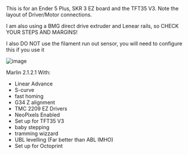 
This is for an Ender 5 Plus, SKR 3 EZ board and the TFT35 V3. Note the layout of Driver/Motor connections.

I am also using a BMG direct drive extruder and Lenear rails, so CHECK YOUR STEPS AND MARGINS!

I also DO NOT use the filament run out sensor, you will need to configure this if you use it

![image](https://github.com/jimmyeao/Ender5PlusMarlin2.1.2.1/assets/5197831/16276707-be86-42bb-9e15-0582acdbfbff)



Marlin 2.1.2.1 With:
- Linear Advance
- S-curve
- fast homing
- G34 Z alignment
- TMC 2209 EZ Drivers
- NeoPixels Enabled
- Set up for TFT35 V3
- baby stepping
- tramming wizzard
- UBL levelling (Far better than ABL IMHO)
- Set up for Octoprint
